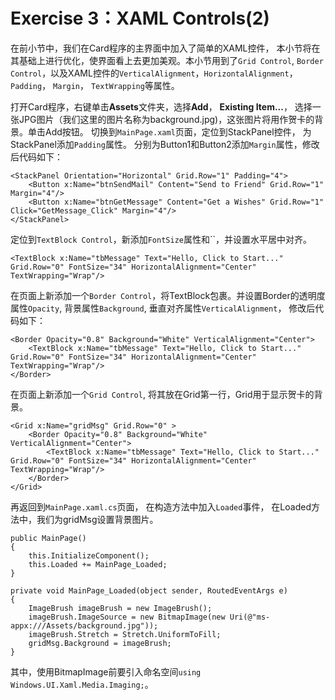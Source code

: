# Exercise 3：XAML Controls(2)

在前小节中，我们在Card程序的主界面中加入了简单的XAML控件， 本小节将在其基础上进行优化，使界面看上去更加美观。本小节用到了`Grid Control`, `Border Control`，以及XAML控件的`VerticalAlignment`，`HorizontalAlignment`， `Padding`， `Margin`， `TextWrapping`等属性。

打开Card程序，右键单击**Assets**文件夹，选择**Add**， **Existing Item...**， 选择一张JPG图片（我们这里的图片名称为background.jpg)，这张图片将用作贺卡的背景。单击Add按钮。
切换到`MainPage.xaml`页面，定位到StackPanel控件， 为StackPanel添加`Padding`属性。 分别为Button1和Button2添加`Margin`属性，修改后代码如下：

    <StackPanel Orientation="Horizontal" Grid.Row="1" Padding="4">
        <Button x:Name="btnSendMail" Content="Send to Friend" Grid.Row="1" Margin="4"/>
        <Button x:Name="btnGetMessage" Content="Get a Wishes" Grid.Row="1" Click="GetMessage_Click" Margin="4"/>
    </StackPanel>

定位到`TextBlock Control`，新添加`FontSize`属性和``，并设置水平居中对齐。 

	<TextBlock x:Name="tbMessage" Text="Hello, Click to Start..." Grid.Row="0" FontSize="34" HorizontalAlignment="Center"  TextWrapping="Wrap"/>

在页面上新添加一个`Border Control`，将TextBlock包裹。并设置Border的透明度属性`Opacity`, 背景属性`Background`, 垂直对齐属性`VerticalAlignment`， 修改后代码如下：

    <Border Opacity="0.8" Background="White" VerticalAlignment="Center">
        <TextBlock x:Name="tbMessage" Text="Hello, Click to Start..." Grid.Row="0" FontSize="34" HorizontalAlignment="Center"  TextWrapping="Wrap"/>
    </Border>

在页面上新添加一个`Grid Control`, 将其放在Grid第一行，Grid用于显示贺卡的背景。

    <Grid x:Name="gridMsg" Grid.Row="0" >            
        <Border Opacity="0.8" Background="White" VerticalAlignment="Center">
            <TextBlock x:Name="tbMessage" Text="Hello, Click to Start..." Grid.Row="0" FontSize="34" HorizontalAlignment="Center"  TextWrapping="Wrap"/>
        </Border>
    </Grid>

再返回到`MainPage.xaml.cs`页面， 在构造方法中加入`Loaded`事件， 在Loaded方法中，我们为gridMsg设置背景图片。

    public MainPage()
    {
        this.InitializeComponent();
        this.Loaded += MainPage_Loaded;
    }

    private void MainPage_Loaded(object sender, RoutedEventArgs e)
    {
        ImageBrush imageBrush = new ImageBrush();
        imageBrush.ImageSource = new BitmapImage(new Uri(@"ms-appx:///Assets/background.jpg"));
        imageBrush.Stretch = Stretch.UniformToFill;
        gridMsg.Background = imageBrush;
    }

其中，使用BitmapImage前要引入命名空间`using Windows.UI.Xaml.Media.Imaging;`。
